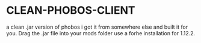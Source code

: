 # CLEAN-PHOBOS-CLIENT
a clean .jar version of phobos i got it from somewhere else and built it for you.
Drag the .jar file into your mods folder use a forhe installation for 1.12.2.
